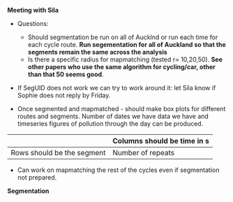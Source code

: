 **Meeting with Sila**
- Questions:
    - Should segmentation be run on all of Aucklnd or run each time for each cycle route. **Run segementation for all of Auckland so that the segments remain the same across the analysis**
    - Is there a specific radius for mapmatching (tested r= 10,20,50). **See other papers who use the same algorithm for cycling/car, other than that 50 seems good**.
 
- If SegUID does not work we can try to work around it: let Sila know if Sophie does not reply by Friday.
- Once segmented and mapmatched - should make box plots for different routes and segments. Number of dates we have data we have and timeseries figures of pollution through the day can be produced.

|   | Columns should be time in s |
| ------------- | ------------- |
| Rows should be the segment  | Number of repeats  |

- Can work on mapmatching the rest of the cycles even if segmentation not prepared. 

**Segmentation**

